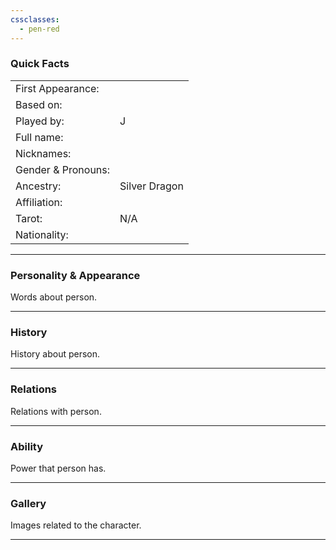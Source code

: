 ```yaml
---
cssclasses:
  - pen-red
---
```

### Quick Facts

|                    |               |
| ------------------ | ------------- |
| First Appearance:  |               |
| Based on:          |               |
| Played by:         | J             |
| Full name:         |               |
| Nicknames:         |               |
| Gender & Pronouns: |               |
| Ancestry:          | Silver Dragon |
| Affiliation:       |               |
| Tarot:             | N/A           |
| Nationality:       |               |
***
### Personality & Appearance
Words about person.

***
### History
History about person.

***
### Relations
Relations with person.

***
### Ability
Power that person has.

***
### Gallery
Images related to the character.

***
